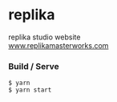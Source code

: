 # replika

replika studio website \
www.replikamasterworks.com

### Build / Serve

```
$ yarn
$ yarn start
```
